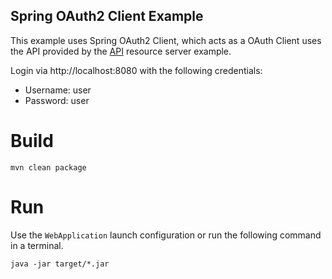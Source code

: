 Spring OAuth2 Client Example
---

This example uses Spring OAuth2 Client, which acts as a OAuth Client uses the API provided by the [API](../api) resource server example.

Login via http://localhost:8080
with the following credentials:
- Username: user
- Password: user

# Build

```
mvn clean package
```

# Run

Use the `WebApplication` launch configuration or run the following command in a terminal.

```
java -jar target/*.jar
```